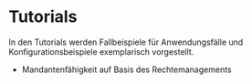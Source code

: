 # Tutorials

In den Tutorials werden Fallbeispiele für Anwendungsfälle und Konfigurationsbeispiele exemplarisch vorgestellt.

* Mandantenfähigkeit auf Basis des Rechtemanagements 